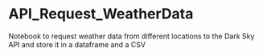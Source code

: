 # API_Request_WeatherData

Notebook to request weather data from different locations to the Dark Sky API and store it in a dataframe and a CSV

